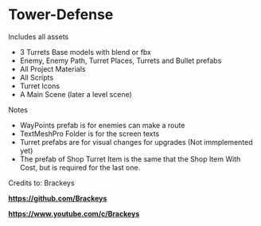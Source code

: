 # Tower-Defense

Includes all assets
- 3 Turrets Base models with blend or fbx
- Enemy, Enemy Path, Turret Places, Turrets and Bullet prefabs
- All Project Materials
- All Scripts
- Turret Icons
- A Main Scene (later a level scene)


Notes
- WayPoints prefab is for enemies can make a route
- TextMeshPro Folder is for the screen texts
- Turret prefabs are for visual changes for upgrades (Not immplemented yet)
- The prefab of Shop Turret Item is the same that the Shop Item With Cost, but is required for the last one.

Credits to: Brackeys


**https://github.com/Brackeys**


**https://www.youtube.com/c/Brackeys**
